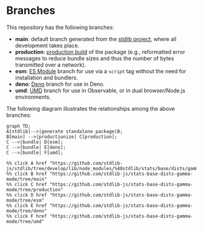 <!--

@license Apache-2.0

Copyright (c) 2022 The Stdlib Authors.

Licensed under the Apache License, Version 2.0 (the "License");
you may not use this file except in compliance with the License.
You may obtain a copy of the License at

    http://www.apache.org/licenses/LICENSE-2.0

Unless required by applicable law or agreed to in writing, software
distributed under the License is distributed on an "AS IS" BASIS,
WITHOUT WARRANTIES OR CONDITIONS OF ANY KIND, either express or implied.
See the License for the specific language governing permissions and
limitations under the License.

-->

# Branches

This repository has the following branches:

-   **main**: default branch generated from the [stdlib project][stdlib-url], where all development takes place.
-   **production**: [production build][production-url] of the package (e.g., reformatted error messages to reduce bundle sizes and thus the number of bytes transmitted over a network).
-   **esm**: [ES Module][esm-url] branch for use via a `script` tag without the need for installation and bundlers.
-   **deno**: [Deno][deno-url] branch for use in Deno.
-   **umd**: [UMD][umd-url] branch for use in Observable, or in dual browser/Node.js environments.

The following diagram illustrates the relationships among the above branches:

```mermaid
graph TD;
A[stdlib]-->|generate standalone package|B;
B[main] -->|productionize| C[production];
C -->|bundle| D[esm];
C -->|bundle| E[deno];
C -->|bundle| F[umd];

%% click A href "https://github.com/stdlib-js/stdlib/tree/develop/lib/node_modules/%40stdlib/stats/base/dists/gamma/mode"
%% click B href "https://github.com/stdlib-js/stats-base-dists-gamma-mode/tree/main"
%% click C href "https://github.com/stdlib-js/stats-base-dists-gamma-mode/tree/production"
%% click D href "https://github.com/stdlib-js/stats-base-dists-gamma-mode/tree/esm"
%% click E href "https://github.com/stdlib-js/stats-base-dists-gamma-mode/tree/deno"
%% click F href "https://github.com/stdlib-js/stats-base-dists-gamma-mode/tree/umd"
```

[stdlib-url]: https://github.com/stdlib-js/stdlib/tree/develop/lib/node_modules/%40stdlib/stats/base/dists/gamma/mode
[production-url]: https://github.com/stdlib-js/stats-base-dists-gamma-mode/tree/production
[deno-url]: https://github.com/stdlib-js/stats-base-dists-gamma-mode/tree/deno
[umd-url]: https://github.com/stdlib-js/stats-base-dists-gamma-mode/tree/umd
[esm-url]: https://github.com/stdlib-js/stats-base-dists-gamma-mode/tree/esm